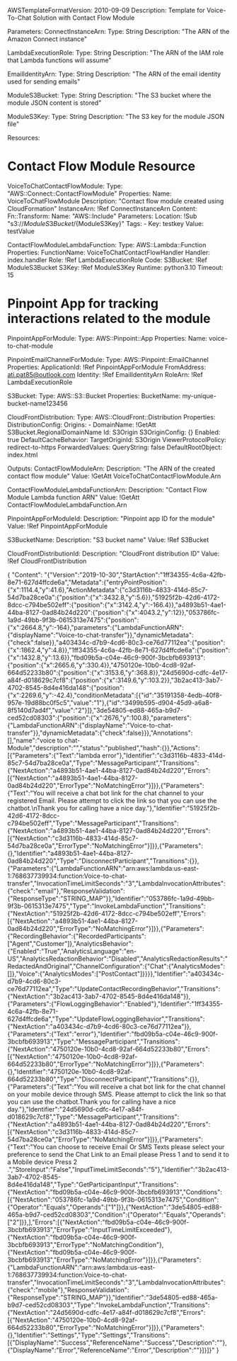AWSTemplateFormatVersion: 2010-09-09
Description: Template for Voice-To-Chat Solution with Contact Flow Module

Parameters:
  ConnectInstanceArn:
    Type: String
    Description: "The ARN of the Amazon Connect instance"

  LambdaExecutionRole:
    Type: String
    Description: "The ARN of the IAM role that Lambda functions will assume"

  EmailIdentityArn:
    Type: String
    Description: "The ARN of the email identity used for sending emails"

  ModuleS3Bucket:
    Type: String
    Description: "The S3 bucket where the module JSON content is stored"

  ModuleS3Key:
    Type: String
    Description: "The S3 key for the module JSON file"

Resources:
  # Contact Flow Module Resource
  VoiceToChatContactFlowModule:
    Type: "AWS::Connect::ContactFlowModule"
    Properties:
      Name: VoiceToChatFlowModule
      Description: "Contact flow module created using CloudFormation"
      InstanceArn: !Ref ConnectInstanceArn
      Content:
        Fn::Transform:
          Name: "AWS::Include"
          Parameters:
            Location: !Sub "s3://${ModuleS3Bucket}/${ModuleS3Key}"
      Tags:
        - Key: testkey
          Value: testValue

  ContactFlowModuleLambdaFunction:
    Type: AWS::Lambda::Function
    Properties:
      FunctionName: VoiceToChatContactFlowHandler
      Handler: index.handler
      Role: !Ref LambdaExecutionRole
      Code:
        S3Bucket: !Ref ModuleS3Bucket
        S3Key: !Ref ModuleS3Key
      Runtime: python3.10
      Timeout: 15

  # Pinpoint App for tracking interactions related to the module
  PinpointAppForModule:
    Type: AWS::Pinpoint::App
    Properties:
      Name: voice-to-chat-module

  PinpointEmailChannelForModule:
    Type: AWS::Pinpoint::EmailChannel
    Properties:
      ApplicationId: !Ref PinpointAppForModule
      FromAddress: ati.pat85@outlook.com
      Identity: !Ref EmailIdentityArn
      RoleArn: !Ref LambdaExecutionRole

  S3Bucket:
    Type: AWS::S3::Bucket
    Properties:
      BucketName: my-unique-bucket-name123456

  CloudFrontDistribution:
    Type: AWS::CloudFront::Distribution
    Properties:
      DistributionConfig:
        Origins:
          - DomainName: !GetAtt S3Bucket.RegionalDomainName
            Id: S3Origin
            S3OriginConfig: {}
        Enabled: true
        DefaultCacheBehavior:
          TargetOriginId: S3Origin
          ViewerProtocolPolicy: redirect-to-https
          ForwardedValues:
            QueryString: false
        DefaultRootObject: index.html

Outputs:
  ContactFlowModuleArn:
    Description: "The ARN of the created contact flow module"
    Value: !GetAtt VoiceToChatContactFlowModule.Arn

  ContactFlowModuleLambdaFunctionArn:
    Description: "Contact Flow Module Lambda function ARN"
    Value: !GetAtt ContactFlowModuleLambdaFunction.Arn

  PinpointAppForModuleId:
    Description: "Pinpoint app ID for the module"
    Value: !Ref PinpointAppForModule

  S3BucketName:
    Description: "S3 bucket name"
    Value: !Ref S3Bucket

  CloudFrontDistributionId:
    Description: "CloudFront distribution ID"
    Value: !Ref CloudFrontDistribution






{
  "Content": "{\"Version\":\"2019-10-30\",\"StartAction\":\"1ff34355-4c6a-42fb-8e71-627d4ffcde6a\",\"Metadata\":{\"entryPointPosition\":{\"x\":1114.4,\"y\":41.6},\"ActionMetadata\":{\"c3d3116b-4833-414d-85c7-54d7ba28ce0a\":{\"position\":{\"x\":3432.8,\"y\":5.6}},\"51925f2b-42d6-4172-8dcc-c794be502eff\":{\"position\":{\"x\":3142.4,\"y\":-166.4}},\"a4893b51-4ae1-44ba-8127-0ad84b24d220\":{\"position\":{\"x\":4043.2,\"y\":12}},\"053786fc-1a9d-49bb-9f3b-0615313e7475\":{\"position\":{\"x\":2664.8,\"y\":-164},\"parameters\":{\"LambdaFunctionARN\":{\"displayName\":\"Voice-to-chat-transfer\"}},\"dynamicMetadata\":{\"check\":false}},\"a403434c-d7b9-4cd6-80c3-ce76d77112ea\":{\"position\":{\"x\":1862.4,\"y\":4.8}},\"1ff34355-4c6a-42fb-8e71-627d4ffcde6a\":{\"position\":{\"x\":1432.8,\"y\":13.6}},\"fbd09b5a-c04e-46c9-900f-3bcbfb693913\":{\"position\":{\"x\":2665.6,\"y\":330.4}},\"4750120e-10b0-4cd8-92af-664d52233b80\":{\"position\":{\"x\":3153.6,\"y\":368.8}},\"24d5690d-cdfc-4e17-a84f-d018629c7cf8\":{\"position\":{\"x\":3149.6,\"y\":103.2}},\"3b2ac413-3ab7-4702-8545-8d4e416da148\":{\"position\":{\"x\":2269.6,\"y\":-42.4},\"conditionMetadata\":[{\"id\":\"35191358-4edb-40f8-957e-19d88bc0f5c5\",\"value\":\"1\"},{\"id\":\"3499b595-d904-45d9-a6a8-8f5140d7ad4f\",\"value\":\"2\"}]},\"3de54805-ed88-465a-b9d7-ced52cd08303\":{\"position\":{\"x\":2676,\"y\":100.8},\"parameters\":{\"LambdaFunctionARN\":{\"displayName\":\"Voice-to-chat-transfer\"}},\"dynamicMetadata\":{\"check\":false}}},\"Annotations\":[],\"name\":\"voice to chat-Module\",\"description\":\"\",\"status\":\"published\",\"hash\":{}},\"Actions\":[{\"Parameters\":{\"Text\":\"lambda error\"},\"Identifier\":\"c3d3116b-4833-414d-85c7-54d7ba28ce0a\",\"Type\":\"MessageParticipant\",\"Transitions\":{\"NextAction\":\"a4893b51-4ae1-44ba-8127-0ad84b24d220\",\"Errors\":[{\"NextAction\":\"a4893b51-4ae1-44ba-8127-0ad84b24d220\",\"ErrorType\":\"NoMatchingError\"}]}},{\"Parameters\":{\"Text\":\"You will receive a chat bot link for the chat channel to your registered Email. Please attempt to click the link so that you can use the chatbot.\\nThank you for calling have a nice day.\"},\"Identifier\":\"51925f2b-42d6-4172-8dcc-c794be502eff\",\"Type\":\"MessageParticipant\",\"Transitions\":{\"NextAction\":\"a4893b51-4ae1-44ba-8127-0ad84b24d220\",\"Errors\":[{\"NextAction\":\"c3d3116b-4833-414d-85c7-54d7ba28ce0a\",\"ErrorType\":\"NoMatchingError\"}]}},{\"Parameters\":{},\"Identifier\":\"a4893b51-4ae1-44ba-8127-0ad84b24d220\",\"Type\":\"DisconnectParticipant\",\"Transitions\":{}},{\"Parameters\":{\"LambdaFunctionARN\":\"arn:aws:lambda:us-east-1:768637739934:function:Voice-to-chat-transfer\",\"InvocationTimeLimitSeconds\":\"3\",\"LambdaInvocationAttributes\":{\"check\":\"email\"},\"ResponseValidation\":{\"ResponseType\":\"STRING_MAP\"}},\"Identifier\":\"053786fc-1a9d-49bb-9f3b-0615313e7475\",\"Type\":\"InvokeLambdaFunction\",\"Transitions\":{\"NextAction\":\"51925f2b-42d6-4172-8dcc-c794be502eff\",\"Errors\":[{\"NextAction\":\"a4893b51-4ae1-44ba-8127-0ad84b24d220\",\"ErrorType\":\"NoMatchingError\"}]}},{\"Parameters\":{\"RecordingBehavior\":{\"RecordedParticipants\":[\"Agent\",\"Customer\"]},\"AnalyticsBehavior\":{\"Enabled\":\"True\",\"AnalyticsLanguage\":\"en-US\",\"AnalyticsRedactionBehavior\":\"Disabled\",\"AnalyticsRedactionResults\":\"RedactedAndOriginal\",\"ChannelConfiguration\":{\"Chat\":{\"AnalyticsModes\":[]},\"Voice\":{\"AnalyticsModes\":[\"PostContact\"]}}}},\"Identifier\":\"a403434c-d7b9-4cd6-80c3-ce76d77112ea\",\"Type\":\"UpdateContactRecordingBehavior\",\"Transitions\":{\"NextAction\":\"3b2ac413-3ab7-4702-8545-8d4e416da148\"}},{\"Parameters\":{\"FlowLoggingBehavior\":\"Enabled\"},\"Identifier\":\"1ff34355-4c6a-42fb-8e71-627d4ffcde6a\",\"Type\":\"UpdateFlowLoggingBehavior\",\"Transitions\":{\"NextAction\":\"a403434c-d7b9-4cd6-80c3-ce76d77112ea\"}},{\"Parameters\":{\"Text\":\"error\"},\"Identifier\":\"fbd09b5a-c04e-46c9-900f-3bcbfb693913\",\"Type\":\"MessageParticipant\",\"Transitions\":{\"NextAction\":\"4750120e-10b0-4cd8-92af-664d52233b80\",\"Errors\":[{\"NextAction\":\"4750120e-10b0-4cd8-92af-664d52233b80\",\"ErrorType\":\"NoMatchingError\"}]}},{\"Parameters\":{},\"Identifier\":\"4750120e-10b0-4cd8-92af-664d52233b80\",\"Type\":\"DisconnectParticipant\",\"Transitions\":{}},{\"Parameters\":{\"Text\":\"You will receive a chat bot link for the chat channel on your mobile device through SMS. Please attempt to click the link so that you can use the chatbot.Thank you for calling have a nice day.\"},\"Identifier\":\"24d5690d-cdfc-4e17-a84f-d018629c7cf8\",\"Type\":\"MessageParticipant\",\"Transitions\":{\"NextAction\":\"a4893b51-4ae1-44ba-8127-0ad84b24d220\",\"Errors\":[{\"NextAction\":\"c3d3116b-4833-414d-85c7-54d7ba28ce0a\",\"ErrorType\":\"NoMatchingError\"}]}},{\"Parameters\":{\"Text\":\"You can choose to receive Email Or SMS Texts please select your preference to send the Chat Link to an Email please Press 1 and to send it to a Mobile device Press 2 .\",\"StoreInput\":\"False\",\"InputTimeLimitSeconds\":\"5\"},\"Identifier\":\"3b2ac413-3ab7-4702-8545-8d4e416da148\",\"Type\":\"GetParticipantInput\",\"Transitions\":{\"NextAction\":\"fbd09b5a-c04e-46c9-900f-3bcbfb693913\",\"Conditions\":[{\"NextAction\":\"053786fc-1a9d-49bb-9f3b-0615313e7475\",\"Condition\":{\"Operator\":\"Equals\",\"Operands\":[\"1\"]}},{\"NextAction\":\"3de54805-ed88-465a-b9d7-ced52cd08303\",\"Condition\":{\"Operator\":\"Equals\",\"Operands\":[\"2\"]}},],\"Errors\":[{\"NextAction\":\"fbd09b5a-c04e-46c9-900f-3bcbfb693913\",\"ErrorType\":\"InputTimeLimitExceeded\"},{\"NextAction\":\"fbd09b5a-c04e-46c9-900f-3bcbfb693913\",\"ErrorType\":\"NoMatchingCondition\"},{\"NextAction\":\"fbd09b5a-c04e-46c9-900f-3bcbfb693913\",\"ErrorType\":\"NoMatchingError\"}]}},{\"Parameters\":{\"LambdaFunctionARN\":\"arn:aws:lambda:us-east-1:768637739934:function:Voice-to-chat-transfer\",\"InvocationTimeLimitSeconds\":\"3\",\"LambdaInvocationAttributes\":{\"check\":\"mobile\"},\"ResponseValidation\":{\"ResponseType\":\"STRING_MAP\"}},\"Identifier\":\"3de54805-ed88-465a-b9d7-ced52cd08303\",\"Type\":\"InvokeLambdaFunction\",\"Transitions\":{\"NextAction\":\"24d5690d-cdfc-4e17-a84f-d018629c7cf8\",\"Errors\":[{\"NextAction\":\"4750120e-10b0-4cd8-92af-664d52233b80\",\"ErrorType\":\"NoMatchingError\"}]}},{\"Parameters\":{},\"Identifier\":\"Settings\",\"Type\":\"Settings\",\"Transitions\":[{\"DisplayName\":\"Success\",\"ReferenceName\":\"Success\",\"Description\":\"\"},{\"DisplayName\":\"Error\",\"ReferenceName\":\"Error\",\"Description\":\"\"}]}]}"
}
